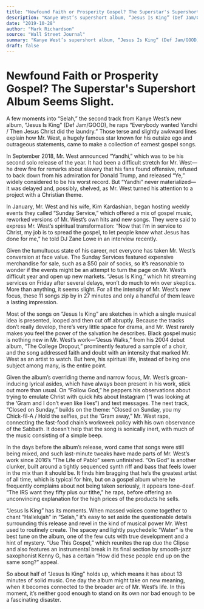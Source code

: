 ```yaml
---
title: "Newfound Faith or Prosperity Gospel? The Superstar's Supershort Album Seems Slight."
description: "Kanye West’s supershort album, “Jesus Is King” (Def Jam/GOOD), is a hugely famous star known for his outsize ego and outrageous statements. In September 2018, Mr. West announced “Yandhi,” which was to..."
date: "2019-10-28"
author: "Mark Richardson"
source: "Wall Street Journal"
summary: "Kanye West’s supershort album, “Jesus Is King” (Def Jam/GOOD), is a hugely famous star known for his outsize ego and outrageous statements. In September 2018, Mr. West announced “Yandhi,” which was to be his second solo release of the year. It had been a difficult stretch for Mr. west—he drew fire for remarks about slavery that his fans found offensive. But “Ye” never materialized—it was delayed and"
draft: false
---
```


# Newfound Faith or Prosperity Gospel? The Superstar's Supershort Album Seems Slight.

A few moments into “Selah,” the second track from Kanye West’s new album, “Jesus Is King” (Def Jam/GOOD), he raps “Everybody wanted Yandhi / Then Jesus Christ did the laundry.” Those terse and slightly awkward lines explain how Mr. West, a hugely famous star known for his outsize ego and outrageous statements, came to make a collection of earnest gospel songs.

In September 2018, Mr. West announced “Yandhi,” which was to be his second solo release of the year. It had been a difficult stretch for Mr. West—he drew fire for remarks about slavery that his fans found offensive, refused to back down from his admiration for Donald Trump, and released “Ye,” widely considered to be his worst record. But “Yandhi” never materialized—it was delayed and, possibly, shelved, as Mr. West turned his attention to a project with a Christian theme.

In January, Mr. West and his wife, Kim Kardashian, began hosting weekly events they called “Sunday Service,” which offered a mix of gospel music, reworked versions of Mr. West’s own hits and new songs. They were said to express Mr. West’s spiritual transformation: “Now that I’m in service to Christ, my job is to spread the gospel, to let people know what Jesus has done for me,” he told DJ Zane Lowe in an interview recently.

Given the tumultuous state of his career, not everyone has taken Mr. West’s conversion at face value. The Sunday Services featured expensive merchandise for sale, such as a $50 pair of socks, so it’s reasonable to wonder if the events might be an attempt to turn the page on Mr. West’s difficult year and open up new markets. “Jesus Is King,” which hit streaming services on Friday after several delays, won’t do much to win over skeptics. More than anything, it seems slight. For all the intensity of Mr. West’s new focus, these 11 songs zip by in 27 minutes and only a handful of them leave a lasting impression.

Most of the songs on “Jesus Is King” are sketches in which a single musical idea is presented, looped and then cut off abruptly. Because the tracks don’t really develop, there’s very little space for drama, and Mr. West rarely makes you feel the power of the salvation he describes. Black gospel music is nothing new in Mr. West’s work—“Jesus Walks,” from his 2004 debut album, “The College Dropout,” prominently featured a sample of a choir, and the song addressed faith and doubt with an intensity that marked Mr. West as an artist to watch. But here, his spiritual life, instead of being one subject among many, is the entire point.

Given the album’s overriding theme and narrow focus, Mr. West’s groan-inducing lyrical asides, which have always been present in his work, stick out more than usual. On “Follow God,” he peppers his observations about trying to emulate Christ with quick hits about Instagram (“I was looking at the ‘Gram and I don’t even like likes”) and text messages. The next track, “Closed on Sunday,” builds on the theme: “Closed on Sunday, you my Chick-fil-A / Hold the selfies, put the ‘Gram away,” Mr. West raps, connecting the fast-food chain’s workweek policy with his own observance of the Sabbath. It doesn’t help that the song is sonically inert, with much of the music consisting of a simple beep.

In the days before the album’s release, word came that songs were still being mixed, and such last-minute tweaks have made parts of Mr. West’s work since 2016’s “The Life of Pablo” seem unfinished. “On God” is another clunker, built around a tightly sequenced synth riff and bass that feels lower in the mix than it should be. It finds him bragging that he’s the greatest artist of all time, which is typical for him, but on a gospel album where he frequently complains about not being taken seriously, it appears tone-deaf. “The IRS want they fifty plus our tithe,” he raps, before offering an unconvincing explanation for the high prices of the products he sells.

“Jesus Is King” has its moments. When massed voices come together to chant “Hallelujah” in “Selah,” it’s easy to set aside the questionable details surrounding this release and revel in the kind of musical power Mr. West used to routinely create. The spacey and lightly psychedelic “Water” is the best tune on the album, one of the few cuts with true development and a hint of mystery. “Use This Gospel,” which reunites the rap duo the Clipse and also features an instrumental break in its final section by smooth-jazz saxophonist Kenny G, has a certain “How did these people end up on the same song?” appeal.

So about half of “Jesus Is King” holds up, which means it has about 13 minutes of solid music. One day the album might take on new meaning, when it becomes connected to the broader arc of Mr. West’s life. In this moment, it’s neither good enough to stand on its own nor bad enough to be a fascinating disaster.
